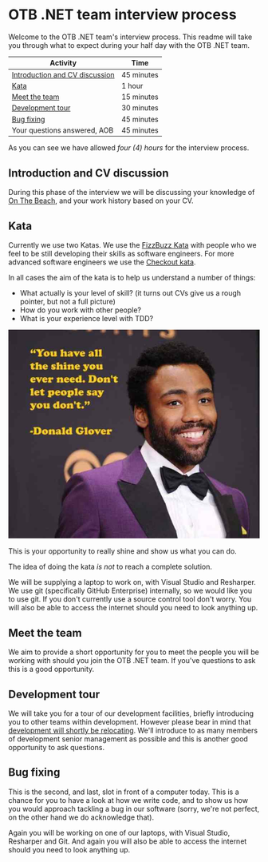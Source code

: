 # OTB .NET team interview process

Welcome to the OTB .NET team's interview process. This readme will take you through what to expect during your half day with the OTB .NET team.

| Activity | Time |
|----------|------|
| [Introduction and CV discussion](#introduction-and-cv-discussion) | 45 minutes |
| [Kata](#kata) | 1 hour |
| [Meet the team](#meet-the-team) | 15 minutes |
| [Development tour](#development-tour) | 30 minutes |
| [Bug fixing](#bug-fixing) | 45 minutes |
| Your questions answered, AOB | 45 minutes |

As you can see we have allowed *four (4) hours* for the interview process.

## Introduction and CV discussion

During this phase of the interview we will be discussing your knowledge of [On The Beach](https://www.onthebeach.co.uk), and your work history based on your CV.

## Kata

Currently we use two Katas. We use the [FizzBuzz Kata](/FizzBuzz/readme.md) with people who we feel to be still developing their skills as software engineers. For more advanced software engineers we use the [Checkout kata](checkout.md).

In all cases the aim of the kata is to help us understand a number of things:

* What actually is your level of skill? (it turns out CVs give us a rough pointer, but not a full picture)
* How do you work with other people?
* What is your experience level with TDD?

![Shine](shine.jpg)

This is your opportunity to really shine and show us what you can do.

The idea of doing the kata _is not_ to reach a complete solution.

We will be supplying a laptop to work on, with Visual Studio and Resharper. We use git (specifically GitHub Enterprise) internally, so we would like you to use git. If you don't currently use a source control tool don't worry. You will also be able to access the internet should you need to look anything up.

## Meet the team

We aim to provide a short opportunity for you to meet the people you will be working with should you join the OTB .NET team. If you've questions to ask this is a good opportunity.

## Development tour

We will take you for a tour of our development facilities, briefly introducing you to other teams within development. However please bear in mind that [development will shortly be relocating](https://www.manchestereveningnews.co.uk/business/business-news/former-aircraft-factory-thats-been-14890328). We'll introduce to as many members of development senior management as possible and this is another good opportunity to ask questions.

## Bug fixing

This is the second, and last, slot in front of a computer today. This is a chance for you to have a look at how we write code, and to show us how you would approach tackling a bug in our software (sorry, we're not perfect, on the other hand we do acknowledge that).

Again you will be working on one of our laptops, with Visual Studio, Resharper and Git. And again you will also be able to access the internet should you need to look anything up.
